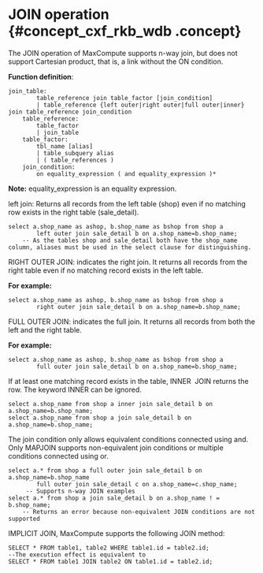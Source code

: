 # JOIN operation {#concept_cxf_rkb_wdb .concept}

The JOIN operation of MaxCompute supports n-way join, but does not support Cartesian product, that is, a link without the ON condition.

**Function definition**:

```
join_table:
        table_reference join table_factor [join_condition]
        | table_reference {left outer|right outer|full outer|inner} join table_reference join_condition
    table_reference:
        table_factor
        | join_table
    table_factor:
        tbl_name [alias]
        | table_subquery alias
        | ( table_references )
    join_condition:
        on equality_expression ( and equality_expression )*
```

**Note:** equality\_expression is an equality expression.

left join: Returns all records from the left table \(shop\) even if no matching row exists in the right table \(sale\_detail\).

```
select a.shop_name as ashop, b.shop_name as bshop from shop a
        left outer join sale_detail b on a.shop_name=b.shop_name;
    -- As the tables shop and sale_detail both have the shop_name column, aliases must be used in the select clause for distinguishing.
```

RIGHT OUTER JOIN: indicates the right join. It returns all records from the right table even if no matching record exists in the left table.

**For example:**

```
select a.shop_name as ashop, b.shop_name as bshop from shop a
        right outer join sale_detail b on a.shop_name=b.shop_name;
```

FULL OUTER JOIN: indicates the full join. It returns all records from both the left and the right table.

**For example:**

```
select a.shop_name as ashop, b.shop_name as bshop from shop a
        full outer join sale_detail b on a.shop_name=b.shop_name;
```

If at least one matching record exists in the table, INNER  JOIN returns the row. The keyword INNER can be ignored.

```
select a.shop_name from shop a inner join sale_detail b on a.shop_name=b.shop_name;
select a.shop_name from shop a join sale_detail b on a.shop_name=b.shop_name;
```

The join condition only allows equivalent conditions connected using and. Only MAPJOIN supports non-equivalent join conditions or multiple conditions connected using or.

```
select a.* from shop a full outer join sale_detail b on a.shop_name=b.shop_name
        full outer join sale_detail c on a.shop_name=c.shop_name;
     -- Supports n-way JOIN examples
select a.* from shop a join sale_detail b on a.shop_name ! = b.shop_name;
    -- Returns an error because non-equivalent JOIN conditions are not supported
```

IMPLICIT JOIN, MaxCompute supports the following JOIN method:

```
SELECT * FROM table1, table2 WHERE table1.id = table2.id;
--The execution effect is equivalent to
SELECT * FROM table1 JOIN table2 ON table1.id = table2.id;
```

